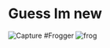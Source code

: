 # Guess Im new
![Capture](https://user-images.githubusercontent.com/78360814/119257288-d160a000-bbd9-11eb-8e3a-e2a18916a883.PNG)
#Frogger
![frog](https://user-images.githubusercontent.com/78360814/119257337-0ec52d80-bbda-11eb-86c0-b9be3f1f11b7.PNG)
